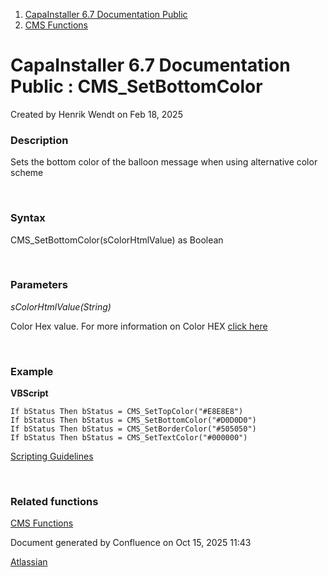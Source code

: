 <div id="page">

<div id="main" class="aui-page-panel">

<div id="main-header">

<div id="breadcrumb-section">

1.  [CapaInstaller 6.7 Documentation Public](index.html)
2.  [CMS Functions](CMS-Functions_20342569060.html)

</div>

# <span id="title-text"> CapaInstaller 6.7 Documentation Public : CMS_SetBottomColor </span>

</div>

<div id="content" class="view">

<div class="page-metadata">

Created by <span class="author"> Henrik Wendt</span> on Feb 18, 2025

</div>

<div id="main-content" class="wiki-content group">

### Description

Sets the bottom color of the balloon message when using alternative color scheme

 

### Syntax

CMS_SetBottomColor(sColorHtmlValue) as Boolean

 

### Parameters

*sColorHtmlValue(String)*

Color Hex value. For more information on Color HEX <a href="http://www.w3schools.com/html/html_colors.asp" class="external-link" rel="nofollow">click here</a>

 

### Example

<div class="code panel pdl" style="border-width: 1px;">

<div class="codeHeader panelHeader pdl" style="border-bottom-width: 1px;">

**VBScript**

</div>

<div class="codeContent panelContent pdl">

``` syntaxhighlighter-pre
If bStatus Then bStatus = CMS_SetTopColor("#E8E8E8")
If bStatus Then bStatus = CMS_SetBottomColor("#D0D0D0")
If bStatus Then bStatus = CMS_SetBorderColor("#505050")
If bStatus Then bStatus = CMS_SetTextColor("#000000")
```

</div>

</div>

<a href="https://capasystems.atlassian.net/wiki/spaces/CI67DOC/pages/20342575822/Scripting+Guidelines" data-linked-resource-id="20342575822" data-linked-resource-version="1" data-linked-resource-type="page">Scripting Guidelines</a>

 

### Related functions

<a href="CMS-Functions_20342569060.html" data-linked-resource-id="20342569060" data-linked-resource-version="1" data-linked-resource-type="page">CMS Functions</a>

</div>

</div>

</div>

<div id="footer" role="contentinfo">

<div class="section footer-body">

Document generated by Confluence on Oct 15, 2025 11:43

<div id="footer-logo">

[Atlassian](http://www.atlassian.com/)

</div>

</div>

</div>

</div>
